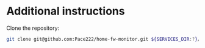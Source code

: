 # Additional instructions

Clone the repository:

```bash
git clone git@github.com:Pace222/home-fw-monitor.git ${SERVICES_DIR:?}/fw-monitor
```
